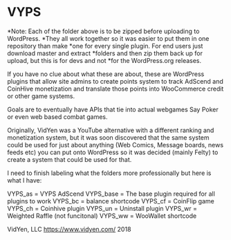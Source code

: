 # VYPS
*Note: Each of the folder above is to be zipped before uploading to WordPress.
*They all work together so it was easier to put them in one repository than make
*one for every single plugin. For end users just download master and extract
*folders and then zip them back up for upload, but this is for devs and not
*for the WordPress.org releases.

If you have no clue about what these are about, these are WordPress plugins
that allow site admins to create points system to track AdScend and CoinHive
monetization and translate those points into WooCommerce credit or other
game systems.

Goals are to eventually have APIs that tie into actual webgames
Say Poker or even web based combat games.

Originally, VidYen was a YouTube alternative with a different ranking and
monetization system, but it was soon discovered that the same system could
be used for just about anything (Web Comics, Message boards, news feeds etc)
you can put onto WordPress so it was decided (mainly Felty) to create a system
that could be used for that.

I need to finish labeling what the folders more professionally but here is what I have:

VYPS_as = VYPS AdScend
VYPS_base = The base plugin required for all plugins to work
VYPS_bc = balance shortcode
VYPS_cf = CoinFlip game
VYPS_ch = Coinhive plugin
VYPS_un = Uninstall plugin
VYPS_wr = Weighted Raffle (not funcitonal)
VYPS_ww = WooWallet shortcode

VidYen, LLC
https://www.vidyen.com/
2018
